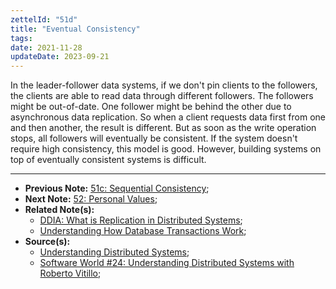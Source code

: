 ```yaml
---
zettelId: "51d"
title: "Eventual Consistency"
tags:
date: 2021-11-28
updateDate: 2023-09-21
---
```


In the leader-follower data systems, if we don't pin clients to the followers, the clients are able to read data through different followers. The followers might be out-of-date. One follower might be behind the other due to asynchronous data replication. So when a client requests data first from one and then another, the result is different. But as soon as the write operation stops, all followers will eventually be consistent. If the system doesn't require high consistency, this model is good. However, building systems on top of eventually consistent systems is difficult.

---

- **Previous Note:** [51c: Sequential Consistency](/notes/51c/);
- **Next Note:** [52: Personal Values](/notes/52/);
- **Related Note(s):**
  - [DDIA: What is Replication in Distributed Systems](/books/data-replication-in-distributed-systems/);
  - [Understanding How Database Transactions Work](/books/understanding-how-database-transactions-work/);
- **Source(s):**
  - [Understanding Distributed Systems](https://understandingdistributed.systems/);
  - [Software World #24: Understanding Distributed Systems with Roberto Vitillo](https://candost.substack.com/p/24-understanding-distributed-systems);
